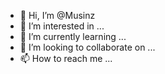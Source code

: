 - 👋 Hi, I’m @Musinz
- 👀 I’m interested in ...
- 🌱 I’m currently learning ...
- 💞️ I’m looking to collaborate on ...
- 📫 How to reach me ...

<!---
Musinz/Musinz is a ✨ special ✨ repository because its `README.md` (this file) appears on your GitHub profile.
You can click the Preview link to take a look at your changes.
--->
